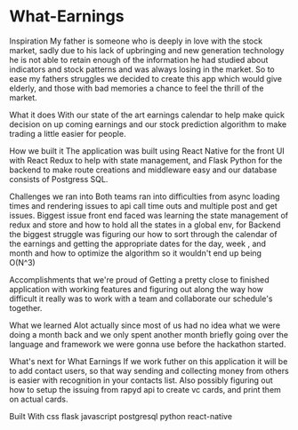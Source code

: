 # What-Earnings

Inspiration
My father is someone who is deeply in love with the stock market, sadly due to his lack of upbringing and new generation technology he is not able to retain enough of the information he had studied about indicators and stock patterns and was always losing in the market. So to ease my fathers struggles we decided to create this app which would give elderly, and those with bad memories a chance to feel the thrill of the market.

What it does
With our state of the art earnings calendar to help make quick decision on up coming earnings and our stock prediction algorithm to make trading a little easier for people.

How we built it
The application was built using React Native for the front UI with React Redux to help with state management, and Flask Python for the backend to make route creations and middleware easy and our database consists of Postgress SQL.

Challenges we ran into
Both teams ran into difficulties from async loading times and rendering issues to api call time outs and multiple post and get issues. Biggest issue front end faced was learning the state management of redux and store and how to hold all the states in a global env, for Backend the biggest struggle was figuring our how to sort through the calendar of the earnings and getting the appropriate dates for the day, week , and month and how to optimize the algorithm so it wouldn't end up being O(N^3)

Accomplishments that we're proud of
Getting a pretty close to finished application with working features and figuring out along the way how difficult it really was to work with a team and collaborate our schedule's together.

What we learned
Alot actually since most of us had no idea what we were doing a month back and we only spent another month briefly going over the language and framework we were gonna use before the hackathon started.

What's next for What Earnings
If we work futher on this application it will be to add contact users, so that way sending and collecting money from others is easier with recognition in your contacts list. Also possibly figuring out how to setup the issuing from rapyd api to create vc cards, and print them on actual cards.

Built With
css
flask
javascript
postgresql
python
react-native
